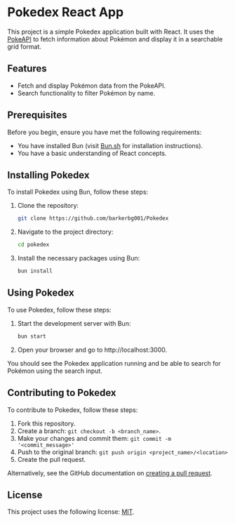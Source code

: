 # Pokedex React App

This project is a simple Pokedex application built with React. It uses the [PokeAPI](https://pokeapi.co) to fetch information about Pokémon and display it in a searchable grid format.

## Features

- Fetch and display Pokémon data from the PokeAPI.
- Search functionality to filter Pokémon by name.

## Prerequisites

Before you begin, ensure you have met the following requirements:
- You have installed Bun (visit [Bun.sh](https://bun.sh) for installation instructions).
- You have a basic understanding of React concepts.

## Installing Pokedex

To install Pokedex using Bun, follow these steps:

1. Clone the repository:
   ```bash
   git clone https://github.com/barkerbg001/Pokedex
   ```
2. Navigate to the project directory:
   ```bash
   cd pokedex
   ```
3. Install the necessary packages using Bun:
   ```bash
   bun install
   ```

## Using Pokedex

To use Pokedex, follow these steps:

1. Start the development server with Bun:
   ```bash
   bun start
   ```
2. Open your browser and go to http://localhost:3000.

You should see the Pokedex application running and be able to search for Pokémon using the search input.

## Contributing to Pokedex

To contribute to Pokedex, follow these steps:

1. Fork this repository.
2. Create a branch: `git checkout -b <branch_name>`.
3. Make your changes and commit them: `git commit -m '<commit_message>'`
4. Push to the original branch: `git push origin <project_name>/<location>`
5. Create the pull request.

Alternatively, see the GitHub documentation on [creating a pull request](https://help.github.com/articles/creating-a-pull-request/).

## License

This project uses the following license: [MIT](https://opensource.org/licenses/MIT).
